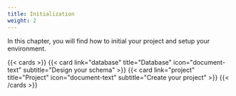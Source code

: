 ```yaml
---
title: Initialization
weight: 2
---
```


In this chapter, you will find how to initial your project and setup your environment.


{{< cards >}}
  {{< card link="database" title="Database" icon="document-text" subtitle="Design your schema" >}}
  {{< card link="project" title="Project" icon="document-text" subtitle="Create your project" >}}
{{< /cards >}}